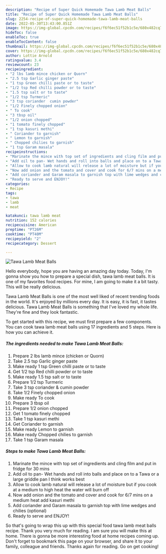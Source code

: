 ```yaml
---
description: "Recipe of Super Quick Homemade Tawa Lamb Meat Balls"
title: "Recipe of Super Quick Homemade Tawa Lamb Meat Balls"
slug: 2254-recipe-of-super-quick-homemade-tawa-lamb-meat-balls
date: 2022-05-30T13:43:00.851Z
image: https://img-global.cpcdn.com/recipes/f6f6ec51f52b1c5e/680x482cq70/tawa-lamb-meat-balls-recipe-main-photo.jpg
hideToc: false
enableToc: true
enableTocContent: false
thumbnail: https://img-global.cpcdn.com/recipes/f6f6ec51f52b1c5e/680x482cq70/tawa-lamb-meat-balls-recipe-main-photo.jpg
cover: https://img-global.cpcdn.com/recipes/f6f6ec51f52b1c5e/680x482cq70/tawa-lamb-meat-balls-recipe-main-photo.jpg
author: Lottie Arnold
ratingvalue: 3.4
reviewcount: 23
recipeingredient:
- "2 lbs lamb mince chicken or Quorn"
- "2.5 tsp Garlic ginger paste"
- "1 tsp Green chilli paste or to taste"
- "1/2 tsp Red chilli powder or to taste"
- "1.5 tsp salt or to taste"
- "1/2 tsp Turmeric"
- "3 tsp coriander  cumin powder"
- "1/2 Finely chopped onion"
- " To cook"
- "3 tbsp oil"
- "1/2 onion chopped"
- "1 tomato finely chopped"
- "1 tsp kasuri methi"
- " Coriander to garnish"
- " Lemon to garnish"
- " Chopped chilies to garnish"
- "1 tsp Garam masala"
recipeinstructions:
- "Marinate the mince with top set of ingredients and cling film and put in fridge for 30 mins"
- "Add oil to pan- Wet hands and roll into balls and place on to a Tawa or a large griddle pan I think works best"
- "Allow to cook lamb natural will release a lot of moisture but if you cook at a medium to high heat the water will burn off"
- "Now add onion and the tomato and cover and cook for 6/7 mins on a medium heat add kasuri methi"
- "Add coriander and Garam masala to garnish top with lime wedges and chilies (optional)"
- "Ready to serve and ENJOY!"
categories:
- Recipe
tags:
- tawa
- lamb
- meat

katakunci: tawa lamb meat 
nutrition: 152 calories
recipecuisine: American
preptime: "PT26M"
cooktime: "PT40M"
recipeyield: "2"
recipecategory: Dessert

---
```



![Tawa Lamb Meat Balls](https://img-global.cpcdn.com/recipes/f6f6ec51f52b1c5e/680x482cq70/tawa-lamb-meat-balls-recipe-main-photo.jpg)

Hello everybody, hope you are having an amazing day today. Today, I'm gonna show you how to prepare a special dish, tawa lamb meat balls. It is one of my favorites food recipes. For mine, I am going to make it a bit tasty. This will be really delicious.

Tawa Lamb Meat Balls is one of the most well liked of recent trending foods in the world. It's enjoyed by millions every day. It is easy, it is fast, it tastes delicious. Tawa Lamb Meat Balls is something that I've loved my whole life. They're fine and they look fantastic.




To get started with this recipe, we must first prepare a few components. You can cook tawa lamb meat balls using 17 ingredients and 5 steps. Here is how you can achieve it.

<!--inarticleads1-->

##### The ingredients needed to make Tawa Lamb Meat Balls:

1. Prepare 2 lbs lamb mince (chicken or Quorn)
1. Take 2.5 tsp Garlic ginger paste
1. Make ready 1 tsp Green chilli paste or to taste
1. Get 1/2 tsp Red chilli powder or to taste
1. Make ready 1.5 tsp salt or to taste
1. Prepare 1/2 tsp Turmeric
1. Take 3 tsp coriander &amp; cumin powder
1. Take 1/2 Finely chopped onion
1. Make ready  To cook
1. Prepare 3 tbsp oil
1. Prepare 1/2 onion chopped
1. Get 1 tomato finely chopped
1. Take 1 tsp kasuri methi
1. Get  Coriander to garnish
1. Make ready  Lemon to garnish
1. Make ready  Chopped chilies to garnish
1. Take 1 tsp Garam masala




<!--inarticleads2-->

##### Steps to make Tawa Lamb Meat Balls:

1. Marinate the mince with top set of ingredients and cling film and put in fridge for 30 mins
1. Add oil to pan- Wet hands and roll into balls and place on to a Tawa or a large griddle pan I think works best
1. Allow to cook lamb natural will release a lot of moisture but if you cook at a medium to high heat the water will burn off
1. Now add onion and the tomato and cover and cook for 6/7 mins on a medium heat add kasuri methi
1. Add coriander and Garam masala to garnish top with lime wedges and chilies (optional)
1. Ready to serve and ENJOY!



So that's going to wrap this up with this special food tawa lamb meat balls recipe. Thank you very much for reading. I am sure you will make this at home. There is gonna be more interesting food at home recipes coming up. Don't forget to bookmark this page on your browser, and share it to your family, colleague and friends. Thanks again for reading. Go on get cooking!
